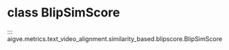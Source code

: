 # class BlipSimScore

::: aigve.metrics.text_video_alignment.similarity_based.blipscore.BlipSimScore